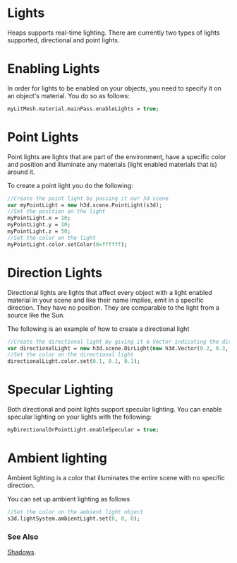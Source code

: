 # Lights

Heaps supports real-time lighting.  There are currently two types of lights supported, directional and point lights.

# Enabling Lights
In order for lights to be enabled on your objects, you need to specify it on an object's material.  You do so as follows:

```haxe
myLitMesh.material.mainPass.enableLights = true;
```

# Point Lights

Point lights are lights that are part of the environment, have a specific color and position and illuminate any materials (light enabled materials that is) around it.

To create a point light you do the following:

```haxe
//Create the point light by passing it our 3d scene
var myPointLight = new h3d.scene.PointLight(s3d);
//Set the position on the light
myPointLight.x = 10;
myPointLight.y = 10;
myPointLight.z = 50;
//Set the color on the light
myPointLight.color.setColor(0xffffff);
```

# Direction Lights

Directional lights are lights that affect every object with a light enabled material in your scene and like their name implies, emit in a specific direction.  They have no position.  They are comparable to the light from a source like the Sun.

The following is an example of how to create a directional light

```haxe
//Create the directional light by giving it a Vector indicating the direction in which it illuminates and a reference to our 3d scene
var directionalLight = new h3d.scene.DirLight(new h3d.Vector(0.2, 0.3, -1), s3d);
//Set the color on the directional light
directionalLight.color.set(0.1, 0.1, 0.1);
```
# Specular Lighting

Both directional and point lights support specular lighting.  You can enable specular lighting on your lights with the following:

```haxe
myDirectionalOrPointLight.enableSpecular = true;
```


# Ambient lighting

Ambient lighting is a color that illuminates the entire scene with no specific direction.

You can set up ambient lighting as follows

```haxe
//Set the color on the ambient light object
s3d.lightSystem.ambientLight.set(0, 0, 0);
```

### See Also
[Shadows](/documentation/h3d/shadows.html).
